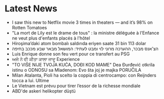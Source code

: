 # Latest News
-  I saw this new to Netflix movie 3 times in theaters — and it’s 98% on Rotten Tomatoes
-  "La mort de Lily est le drame de tous" : la ministre déléguée à l'Enfance ne veut plus d'enfants placés à l'hôtel
-  Hiroşima’daki atom bombalı saldırıda eriyen saate 31 bin 113 dolar
-  הצ'אנס מבכר, ההערכה מרוני לוי ומבט לעתיד: המושאל מבאר שבע מככב בחיפה
-  Luis Enrique donne son feu vert pour ce transfert au PSG
-  ਅਜੇ ਨੇ ਵੀ ਕੀਤਾ ਕਾਲਾ ਜਾਦੂ Experience
-  "TO VIŠE NIJE TVOJA KUĆA, DOĐI KOD MAME" Dea Đurđević otkrila istinu o ODNOSU sa Mladenom: Evo šta joj je majka PORUČILA
-  Milan Atalanta, Pioli ha scelto la coppia di centrocampo: con Reijnders tocca a lui. Ultime
-  Le Vietnam est prévu pour tirer l’essor de la richesse mondiale
-  ABD'de askeri helikopter düştü
